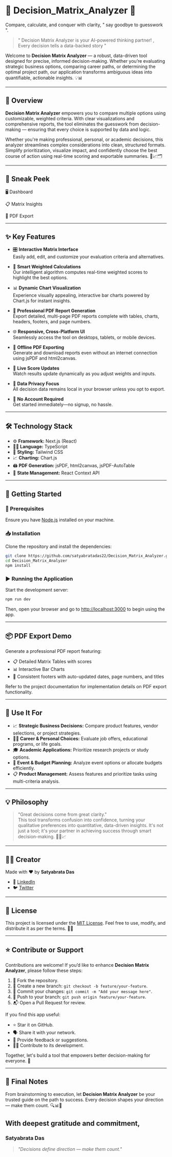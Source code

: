 # 🧠 Decision_Matrix_Analyzer 🤖

Compare, calculate, and conquer with clarity, " say goodbye to guesswork ". 

>  " Decision Matrix Analyzer is your AI-powered thinking partner! , Every decision tells a data-backed story "


Welcome to **Decision Matrix Analyzer** — a robust, data-driven tool designed for precise, informed decision-making. Whether you’re evaluating strategic business options, comparing career paths, or determining the optimal project path, our application transforms ambiguous ideas into quantifiable, actionable insights. 💡📊

---

## 🌟 Overview

**Decision Matrix Analyzer** empowers you to compare multiple options using customizable, weighted criteria. With clear visualizations and comprehensive reports, the tool eliminates the guesswork from decision-making — ensuring that every choice is supported by data and logic. 

Whether you're making professional, personal, or academic decisions, this analyzer streamlines complex considerations into clean, structured formats. Simplify prioritization, visualize impact, and confidently choose the best course of action using real-time scoring and exportable summaries.  🧭📈🗂️

---

## 📸 Sneak Peek

🖥️ Dashboard 


📋 Matrix Insights


🧾 PDF Export

 
---

## ✨ Key Features

- 🎛️ **Interactive Matrix Interface**  
  Easily add, edit, and customize your evaluation criteria and alternatives.

- 🤖 **Smart Weighted Calculations**  
  Our intelligent algorithm computes real-time weighted scores to highlight the best options.

- 📊 **Dynamic Chart Visualization**  
  Experience visually appealing, interactive bar charts powered by Chart.js for instant insights.

- 📄 **Professional PDF Report Generation**  
  Export detailed, multi-page PDF reports complete with tables, charts, headers, footers, and page numbers.

- 🌐 **Responsive, Cross-Platform UI**  
  Seamlessly access the tool on desktops, tablets, or mobile devices.

- 💾 **Offline PDF Exporting**  
  Generate and download reports even without an internet connection using jsPDF and html2canvas.

- 🧮 **Live Score Updates**  
  Watch results update dynamically as you adjust weights and inputs.

- 🔐 **Data Privacy Focus**  
  All decision data remains local in your browser unless you opt to export.

- 🚀 **No Account Required**  
  Get started immediately—no signup, no hassle.

---

## 🛠️ Technology Stack

- ⚙️ **Framework:** Next.js (React)
- 🧑‍💻 **Language:** TypeScript
- 🎨 **Styling:** Tailwind CSS
- 📈 **Charting:** Chart.js
- 🖨️ **PDF Generation:** jsPDF, html2canvas, jsPDF-AutoTable
- 🧠 **State Management:** React Context API

---

## 🚀 Getting Started

### 🔧 Prerequisites
Ensure you have [Node.js](https://nodejs.org/) installed on your machine.

### 📥 Installation

Clone the repository and install the dependencies:
```bash
git clone https://github.com/satyabratadas22/Decision_Matrix_Analyzer.git
cd Decision_Matrix_Analyzer
npm install
```

### ▶️ Running the Application

Start the development server:
```bash
npm run dev
```
Then, open your browser and go to [http://localhost:3000](http://localhost:3000) to begin using the app.

---

## 📦 PDF Export Demo

Generate a professional PDF report featuring:
- 📋 Detailed Matrix Tables with scores
- 📊 Interactive Bar Charts
- 📅 Consistent footers with auto-updated dates, page numbers, and titles

Refer to the project documentation for implementation details on PDF export functionality.

---

## 🧠 Use It For

- 📈 **Strategic Business Decisions:** Compare product features, vendor selections, or project strategies.
- 🧑‍💼 **Career & Personal Choices:** Evaluate job offers, educational programs, or life goals.
- 🎓 **Academic Applications:** Prioritize research projects or study options.
- 🎉 **Event & Budget Planning:** Analyze event options or allocate budgets efficiently.
- 📋 **Product Management:** Assess features and prioritize tasks using multi-criteria analysis.

---

## 💡 Philosophy

> "Great decisions come from great clarity."  
> This tool transforms confusion into confidence, turning your qualitative preferences into quantitative, data-driven insights. It's not just a tool; it's your partner in achieving success through smart decision-making. 🧭📌📈

---

## 🙋‍♂️ Creator

Made with ❤️ by **Satyabrata Das**

- 🔗 [LinkedIn](https://www.linkedin.com/in/satyabrata-das-2x/)
- 🐦 [Twitter](https://twitter.com/Princesatyax22)

---

## 📄 License

This project is licensed under the [MIT License](LICENSE). Feel free to use, modify, and distribute it as per the terms. 📜✅

---

## ⭐ Contribute or Support

Contributions are welcome! If you’d like to enhance **Decision Matrix Analyzer**, please follow these steps:

1. 🍴 Fork the repository.
2. 🌿 Create a new branch: `git checkout -b feature/your-feature`.
3. 💬 Commit your changes: `git commit -m "Add your message here"`.
4. 🚀 Push to your branch: `git push origin feature/your-feature`.
5. 📬 Open a Pull Request for review.

If you find this app useful:
- ⭐ Star it on GitHub.
- 🗣️ Share it with your network.
- 💌 Provide feedback or suggestions.
- 👩‍💻 Contribute to its development.

Together, let's build a tool that empowers better decision-making for everyone. 🙌

---

## 🏁 Final Notes

From brainstorming to execution, let **Decision Matrix Analyzer** be your trusted guide on the path to success. Every decision shapes your direction — make them count. 🔍📊🚀

## With deepest gratitude and commitment,

### **Satyabrata Das** 

> _"Decisions define direction — make them count."_
